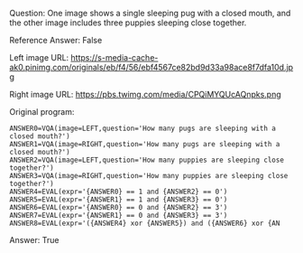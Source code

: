 Question: One image shows a single sleeping pug with a closed mouth, and the other image includes three puppies sleeping close together.

Reference Answer: False

Left image URL: https://s-media-cache-ak0.pinimg.com/originals/eb/f4/56/ebf4567ce82bd9d33a98ace8f7dfa10d.jpg

Right image URL: https://pbs.twimg.com/media/CPQiMYQUcAQnpks.png

Original program:

```
ANSWER0=VQA(image=LEFT,question='How many pugs are sleeping with a closed mouth?')
ANSWER1=VQA(image=RIGHT,question='How many pugs are sleeping with a closed mouth?')
ANSWER2=VQA(image=LEFT,question='How many puppies are sleeping close together?')
ANSWER3=VQA(image=RIGHT,question='How many puppies are sleeping close together?')
ANSWER4=EVAL(expr='{ANSWER0} == 1 and {ANSWER2} == 0')
ANSWER5=EVAL(expr='{ANSWER1} == 1 and {ANSWER3} == 0')
ANSWER6=EVAL(expr='{ANSWER0} == 0 and {ANSWER2} == 3')
ANSWER7=EVAL(expr='{ANSWER1} == 0 and {ANSWER3} == 3')
ANSWER8=EVAL(expr='({ANSWER4} xor {ANSWER5}) and ({ANSWER6} xor {AN
```
Answer: True

